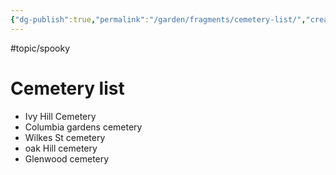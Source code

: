 ```yaml
---
{"dg-publish":true,"permalink":"/garden/fragments/cemetery-list/","created":"2024-12-23T21:22:30.572-05:00","updated":"2025-01-31T22:58:30.015-05:00"}
---
```



#topic/spooky 
# Cemetery list

- Ivy Hill Cemetery 
- Columbia gardens cemetery 
- Wilkes St cemetery 
- oak Hill cemetery 
- Glenwood cemetery 